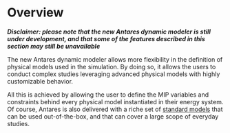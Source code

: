 # Overview

_**Disclaimer: please note that the new Antares dynamic modeler is still under development, and that some of the 
features described in this section may still be unavailable**_

The new Antares dynamic modeler allows more flexibility in the definition of physical models used in the simulation. 
By doing so, it allows the users to conduct complex studies leveraging advanced physical models with highly 
customizable behavior.

All this is achieved by allowing the user to define the MIP variables and constraints behind every physical model
instantiated in their energy system.  
Of course, Antares is also delivered with a riche set of [standard models]() that can be used out-of-the-box, and that
can cover a large scope of everyday studies.